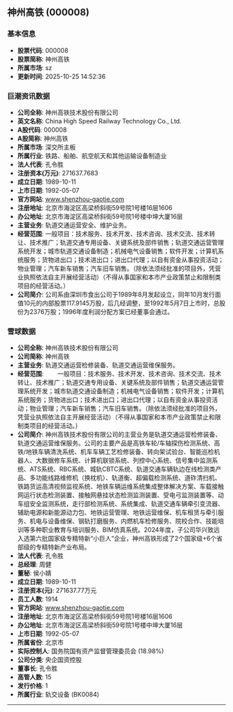 ## 神州高铁 (000008)

### 基本信息

- **股票代码**: 000008
- **股票简称**: 神州高铁
- **所属市场**: sz
- **更新时间**: 2025-10-25 14:52:36

### 巨潮资讯数据

- **公司全称**: 神州高铁技术股份有限公司
- **英文名称**: China High Speed Railway Technology Co., Ltd.
- **A股代码**: 000008
- **A股简称**: 神州高铁
- **所属市场**: 深交所主板
- **所属行业**: 铁路、船舶、航空航天和其他运输设备制造业
- **法人代表**: 孔令胜
- **注册资本(万元)**: 271637.7683
- **成立日期**: 1989-10-11
- **上市日期**: 1992-05-07
- **官方网站**: www.shenzhou-gaotie.com
- **注册地址**: 北京市海淀区高梁桥斜街59号院1号楼16层1606
- **办公地址**: 北京市海淀区高梁桥斜街59号院1号楼中坤大厦16层
- **主营业务**: 轨道交通运营安全、维护业务。
- **经营范围**: 一般项目：技术服务、技术开发、技术咨询、技术交流、技术转让、技术推广；轨道交通专用设备、关键系统及部件销售；轨道交通运营管理系统开发；城市轨道交通设备制造；机械电气设备销售；软件开发；计算机系统服务；货物进出口；技术进出口；进出口代理；以自有资金从事投资活动；物业管理；汽车新车销售；汽车旧车销售。（除依法须经批准的项目外，凭营业执照依法自主开展经营活动）（不得从事国家和本市产业政策禁止和限制类项目的经营活动。）
- **公司简介**: 公司系由深圳市食出公司于1989年8月发起设立，同年10月发行面值10元的内部股票117.9145万股，后几经调整，至1992年5月7日上市时，总股份为2376万股；1996年度利润分配方案已经董事会通过。

### 雪球数据

- **公司全称**: 神州高铁技术股份有限公司
- **公司简称**: 神州高铁
- **主营业务**: 轨道交通运营检修装备、轨道交通运营维保服务。
- **经营范围**: 　　一般项目：技术服务、技术开发、技术咨询、技术交流、技术转让、技术推广；轨道交通专用设备、关键系统及部件销售；轨道交通运营管理系统开发；城市轨道交通设备制造；机械电气设备销售；软件开发；计算机系统服务；货物进出口；技术进出口；进出口代理；以自有资金从事投资活动；物业管理；汽车新车销售；汽车旧车销售。（除依法须经批准的项目外，凭营业执照依法自主开展经营活动）（不得从事国家和本市产业政策禁止和限制类项目的经营活动。）
- **公司简介**: 神州高铁技术股份有限公司的主营业务是轨道交通运营检修装备、轨道交通运营维保服务。公司的主要产品是高铁车轮/车轴探伤检测系统、高铁/地铁车辆清洗系统、机车车辆工艺检修装备、转向架试验台、智能巡检机器人、大数据修车系统、计算机联锁系统、列控中心系统、信号集中监测系统、ATS系统、RBC系统、城轨CBTC系统、轨道交通车辆轨边在线检测类产品、多功能线路维修机（换枕机）、轨道衡、超偏载检测系统、道砟清扫机、铁路货运高清视频监视系统、地铁车辆运维系统集成整体解决方案、车载接触网运行状态检测装置、接触网悬挂状态检测监测装置、受电弓监测装置等、动车组安全监测系统，走行部检测系统、系统集成、轨道交通车辆牵引变流器、辅助电源和新能源动力包、地铁运营管理、地铁运营维保、机车租赁与牵引服务、机电与设备维保、钢轨打磨服务、内燃机车检修服务、院校合作、技能培训等多种职业教育与培训服务、BIM仿真系统。2024年度，子公司华兴致远入选第六批国家级专精特新“小巨人”企业，神州高铁形成了2个国家级+6个省部级的专精特新产业布局。
- **法人代表**: 孔令胜
- **总经理**: 周健
- **董秘**: 侯小婧
- **成立日期**: 1989-10-11
- **注册资本(元)**: 271637.77万元
- **员工人数**: 1914
- **官方网站**: www.shenzhou-gaotie.com
- **注册地址**: 北京市海淀区高梁桥斜街59号院1号楼16层1606
- **办公地址**: 北京市海淀区高梁桥斜街59号院1号楼中坤大厦16层
- **上市日期**: 1992-05-07
- **所属省份**: 北京市
- **实际控制人**: 国务院国有资产监督管理委员会 (18.98%)
- **公司分类**: 央企国资控股
- **董事长**: 孔令胜
- **高管人数**: 15
- **发行价格**: 1
- **所属行业**: 轨交设备 (BK0084)

---